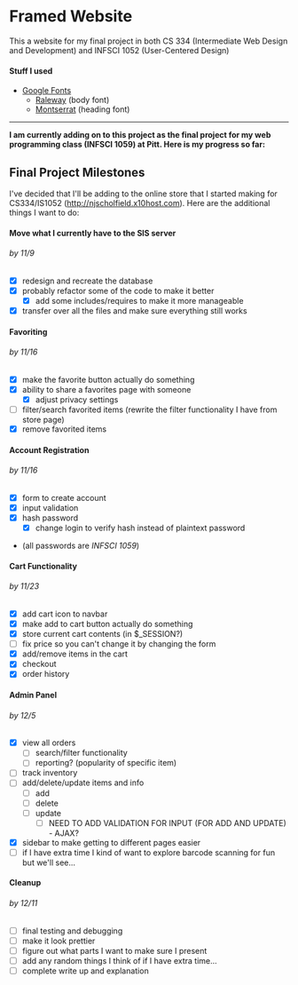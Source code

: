 # Framed Website

This a website for my final project in both CS 334 (Intermediate Web Design and Development) and INFSCI 1052 (User-Centered Design)

#### Stuff I used
- [Google Fonts](https://fonts.google.com)
  - [Raleway](https://fonts.google.com/specimen/Raleway) (body font)
  - [Montserrat](https://fonts.google.com/specimen/Montserrat) (heading font)

---

**I am currently adding on to this project as the final project for my web programming class (INFSCI 1059) at Pitt. Here is my progress so far:**

## Final Project Milestones

I've decided that I'll be adding to the online store that I started making for CS334/IS1052 (http://njscholfield.x10host.com). Here are the additional things I want to do:

#### Move what I currently have to the SIS server
###### by 11/9
- [x] redesign and recreate the database
- [x] probably refactor some of the code to make it better
  - [x] add some includes/requires to make it more manageable
- [x] transfer over all the files and make sure everything still works

#### Favoriting
###### by 11/16
- [x] make the favorite button actually do something
- [x] ability to share a favorites page with someone
  - [x] adjust privacy settings
- [ ] filter/search favorited items (rewrite the filter functionality I have from store page)
- [x] remove favorited items

#### Account Registration
###### by 11/16
- [x] form to create account
- [x] input validation
- [x] hash password
  - [x] change login to verify hash instead of plaintext password
- (all passwords are *INFSCI 1059*)

#### Cart Functionality
###### by 11/23
- [x] add cart icon to navbar
- [x] make add to cart button actually do something
- [x] store current cart contents (in $\_SESSION?)
- [ ] fix price so you can't change it by changing the form
- [x] add/remove items in the cart
- [x] checkout
- [x] order history

#### Admin Panel
###### by 12/5
- [x] view all orders
  - [ ] search/filter functionality
  - [ ] reporting? (popularity of specific item)
- [ ] track inventory
- [ ] add/delete/update items and info
  - [ ] add
  - [ ] delete
  - [ ] update
    - [ ] NEED TO ADD VALIDATION FOR INPUT (FOR ADD AND UPDATE) - AJAX?
- [x] sidebar to make getting to different pages easier
- [ ] if I have extra time I kind of want to explore barcode scanning for fun but we'll see...

#### Cleanup
###### by 12/11
- [ ] final testing and debugging
- [ ] make it look prettier
- [ ] figure out what parts I want to make sure I present
- [ ] add any random things I think of if I have extra time...
- [ ] complete write up and explanation
